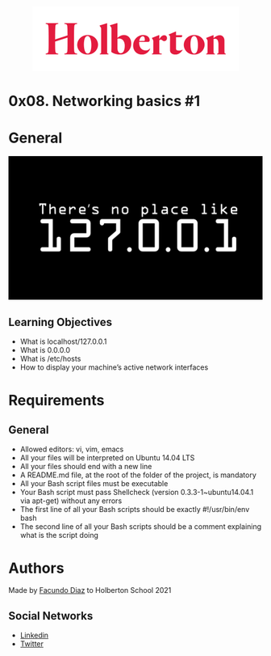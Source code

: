 <p align="center"><img src="https://github.com/facu2279/holberton-system_engineering-devops/blob/master/0x08-networking_basics_2/holberton-logo.png"/></p>

# 0x08. Networking basics #1

# General 

<p align="center"><img src="https://github.com/facu2279/holberton-system_engineering-devops/blob/master/0x08-networking_basics_2/portada.png"/></p>

Learning Objectives
---------------
- What is localhost/127.0.0.1
- What is 0.0.0.0
- What is /etc/hosts
- How to display your machine’s active network interfaces

# Requirements

General
---------
- Allowed editors: vi, vim, emacs
- All your files will be interpreted on Ubuntu 14.04 LTS
- All your files should end with a new line
- A README.md file, at the root of the folder of the project, is mandatory
- All your Bash script files must be executable
- Your Bash script must pass Shellcheck (version 0.3.3-1~ubuntu14.04.1 via apt-get) without any errors
- The first line of all your Bash scripts should be exactly #!/usr/bin/env bash
- The second line of all your Bash scripts should be a comment explaining what is the script doing


# Authors
Made by [Facundo Diaz](https://github.com/facu2279) to Holberton School 2021

Social Networks
-------------------
- [Linkedin](https://www.linkedin.com/in/facundo-d%C3%ADaz-720110149/)
- [Twitter](https://twitter.com/facudiazuy)